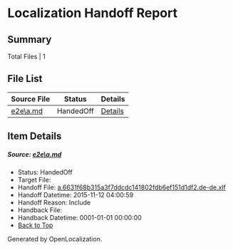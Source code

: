 # <a name='report-top'></a> Localization Handoff Report

## Summary
 Total Files | 1

## File List
 Source File | Status | Details 
 ----------- | ------ | ------- 
 [e2e\a.md](https://github.com/OpenLocalizationTest/oltest/blob/333f07849acbd2d32bdaf41d8e180ba304dbb855/e2e/a.md) | HandedOff | [Details](#1c21c6ffab5cc26eb8b65876a154ca34a774c8e11)

## Item Details
##### <a name='1c21c6ffab5cc26eb8b65876a154ca34a774c8e11'></a> Source: [e2e\a.md](https://github.com/OpenLocalizationTest/oltest/blob/333f07849acbd2d32bdaf41d8e180ba304dbb855/e2e/a.md)
* Status: HandedOff
* Target File: 
* Handoff File: [a.6631f68b315a3f7ddcdc141802fdb6ef151d1df2.de-de.xlf](https://github.com/OpenLocalizationTestOrg/olhandoff/blob/685b4f7aaafc983a92a3373a68a682fac04aae32/ol-handoff/OpenLocalizationTestOrg/oltest.de-de/yanz/a.6631f68b315a3f7ddcdc141802fdb6ef151d1df2.de-de.xlf)
* Handoff Datetime: 2015-11-12 04:00:59
* Handoff Reason: Include
* Handback File: 
* Handback Datetime: 0001-01-01 00:00:00
* [Back to Top](#report-top)


Generated by OpenLocalization.
